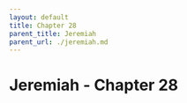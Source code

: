 ```yaml
---
layout: default
title: Chapter 28
parent_title: Jeremiah
parent_url: ./jeremiah.md
---
```


# Jeremiah - Chapter 28

